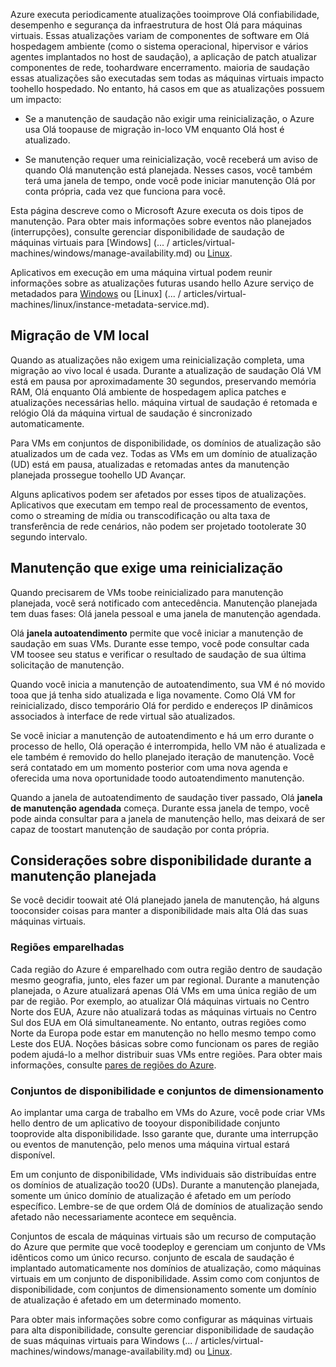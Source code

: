 Azure executa periodicamente atualizações tooimprove Olá confiabilidade, desempenho e segurança da infraestrutura de host Olá para máquinas virtuais. Essas atualizações variam de componentes de software em Olá hospedagem ambiente (como o sistema operacional, hipervisor e vários agentes implantados no host de saudação), a aplicação de patch atualizar componentes de rede, toohardware encerramento. maioria de saudação essas atualizações são executadas sem todas as máquinas virtuais impacto toohello hospedado. No entanto, há casos em que as atualizações possuem um impacto:

- Se a manutenção de saudação não exigir uma reinicialização, o Azure usa Olá toopause de migração in-loco VM enquanto Olá host é atualizado.

- Se manutenção requer uma reinicialização, você receberá um aviso de quando Olá manutenção está planejada. Nesses casos, você também terá uma janela de tempo, onde você pode iniciar manutenção Olá por conta própria, cada vez que funciona para você.

Esta página descreve como o Microsoft Azure executa os dois tipos de manutenção. Para obter mais informações sobre eventos não planejados (interrupções), consulte gerenciar disponibilidade de saudação de máquinas virtuais para [Windows] (... / articles/virtual-machines/windows/manage-availability.md) ou [Linux](../articles/virtual-machines/linux/manage-availability.md).

Aplicativos em execução em uma máquina virtual podem reunir informações sobre as atualizações futuras usando hello Azure serviço de metadados para [Windows](../articles/virtual-machines/windows/instance-metadata-service.md) ou [Linux] (... / articles/virtual-machines/linux/instance-metadata-service.md).

## <a name="in-place-vm-migration"></a>Migração de VM local

Quando as atualizações não exigem uma reinicialização completa, uma migração ao vivo local é usada. Durante a atualização de saudação Olá VM está em pausa por aproximadamente 30 segundos, preservando memória RAM, Olá enquanto Olá ambiente de hospedagem aplica patches e atualizações necessárias hello. máquina virtual de saudação é retomada e relógio Olá da máquina virtual de saudação é sincronizado automaticamente.

Para VMs em conjuntos de disponibilidade, os domínios de atualização são atualizados um de cada vez. Todas as VMs em um domínio de atualização (UD) está em pausa, atualizadas e retomadas antes da manutenção planejada prossegue toohello UD Avançar.

Alguns aplicativos podem ser afetados por esses tipos de atualizações. Aplicativos que executam em tempo real de processamento de eventos, como o streaming de mídia ou transcodificação ou alta taxa de transferência de rede cenários, não podem ser projetado tootolerate 30 segundo intervalo. <!-- sooooo, what should they do? --> 


## <a name="maintenance-requiring-a-reboot"></a>Manutenção que exige uma reinicialização

Quando precisarem de VMs toobe reinicializado para manutenção planejada, você será notificado com antecedência. Manutenção planejada tem duas fases: Olá janela pessoal e uma janela de manutenção agendada.

Olá **janela autoatendimento** permite que você iniciar a manutenção de saudação em suas VMs. Durante esse tempo, você pode consultar cada VM toosee seu status e verificar o resultado de saudação de sua última solicitação de manutenção.

Quando você inicia a manutenção de autoatendimento, sua VM é nó movido tooa que já tenha sido atualizada e liga novamente. Como Olá VM for reinicializado, disco temporário Olá for perdido e endereços IP dinâmicos associados à interface de rede virtual são atualizados.

Se você iniciar a manutenção de autoatendimento e há um erro durante o processo de hello, Olá operação é interrompida, hello VM não é atualizada e ele também é removido do hello planejado iteração de manutenção. Você será contatado em um momento posterior com uma nova agenda e oferecida uma nova oportunidade toodo autoatendimento manutenção. 

Quando a janela de autoatendimento de saudação tiver passado, Olá **janela de manutenção agendada** começa. Durante essa janela de tempo, você pode ainda consultar para a janela de manutenção hello, mas deixará de ser capaz de toostart manutenção de saudação por conta própria.

## <a name="availability-considerations-during-planned-maintenance"></a>Considerações sobre disponibilidade durante a manutenção planejada 

Se você decidir toowait até Olá planejado janela de manutenção, há alguns tooconsider coisas para manter a disponibilidade mais alta Olá das suas máquinas virtuais. 

### <a name="paired-regions"></a>Regiões emparelhadas

Cada região do Azure é emparelhado com outra região dentro de saudação mesmo geografia, junto, eles fazer um par regional. Durante a manutenção planejada, o Azure atualizará apenas Olá VMs em uma única região de um par de região. Por exemplo, ao atualizar Olá máquinas virtuais no Centro Norte dos EUA, Azure não atualizará todas as máquinas virtuais no Centro Sul dos EUA em Olá simultaneamente. No entanto, outras regiões como Norte da Europa pode estar em manutenção no hello mesmo tempo como Leste dos EUA. Noções básicas sobre como funcionam os pares de região podem ajudá-lo a melhor distribuir suas VMs entre regiões. Para obter mais informações, consulte [pares de regiões do Azure](https://docs.microsoft.com/azure/best-practices-availability-paired-regions).

### <a name="availability-sets-and-scale-sets"></a>Conjuntos de disponibilidade e conjuntos de dimensionamento

Ao implantar uma carga de trabalho em VMs do Azure, você pode criar VMs hello dentro de um aplicativo de tooyour disponibilidade conjunto tooprovide alta disponibilidade. Isso garante que, durante uma interrupção ou eventos de manutenção, pelo menos uma máquina virtual estará disponível.

Em um conjunto de disponibilidade, VMs individuais são distribuídas entre os domínios de atualização too20 (UDs). Durante a manutenção planejada, somente um único domínio de atualização é afetado em um período específico. Lembre-se de que ordem Olá de domínios de atualização sendo afetado não necessariamente acontece em sequência. 

Conjuntos de escala de máquinas virtuais são um recurso de computação do Azure que permite que você toodeploy e gerenciam um conjunto de VMs idênticos como um único recurso. conjunto de escala de saudação é implantado automaticamente nos domínios de atualização, como máquinas virtuais em um conjunto de disponibilidade. Assim como com conjuntos de disponibilidade, com conjuntos de dimensionamento somente um domínio de atualização é afetado em um determinado momento.

Para obter mais informações sobre como configurar as máquinas virtuais para alta disponibilidade, consulte gerenciar disponibilidade de saudação de suas máquinas virtuais para Windows (... / articles/virtual-machines/windows/manage-availability.md) ou [Linux](../articles/virtual-machines/linux/manage-availability.md).
